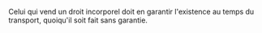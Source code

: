   
Celui qui vend un droit incorporel doit en garantir l'existence au temps du transport, quoiqu'il soit fait sans garantie.  

  
